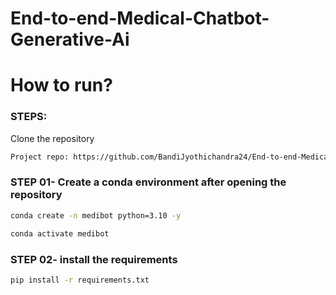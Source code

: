 # End-to-end-Medical-Chatbot-Generative-Ai


# How to run?
### STEPS:

Clone the repository

```bash
Project repo: https://github.com/BandiJyothichandra24/End-to-end-Medical-Chatbot-Generative-Ai.git
```
### STEP 01- Create a conda environment after opening the repository

```bash
conda create -n medibot python=3.10 -y
```

```bash
conda activate medibot
```


### STEP 02- install the requirements
```bash
pip install -r requirements.txt
```
